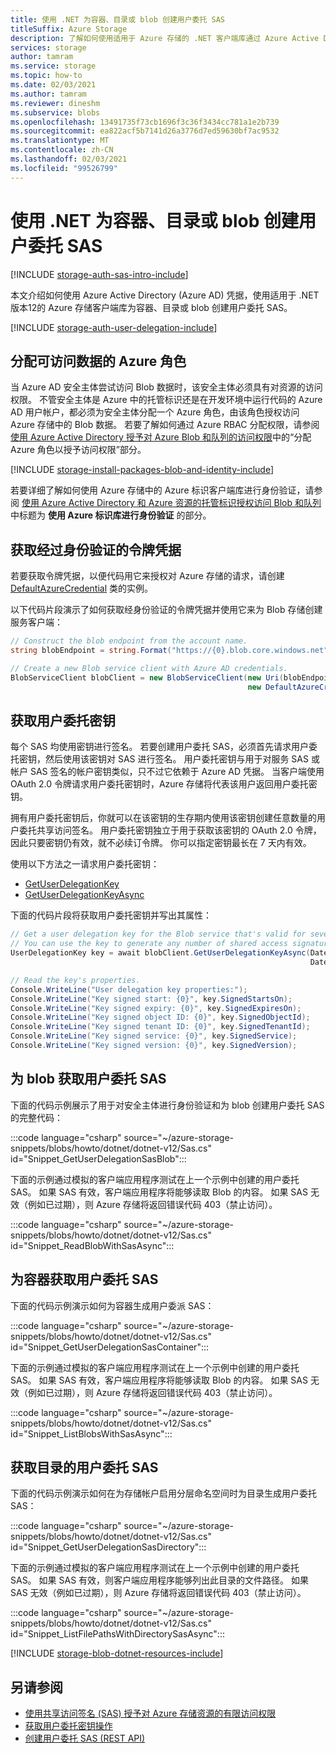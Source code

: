 ```yaml
---
title: 使用 .NET 为容器、目录或 blob 创建用户委托 SAS
titleSuffix: Azure Storage
description: 了解如何使用适用于 Azure 存储的 .NET 客户端库通过 Azure Active Directory 凭据创建用户委托 SAS。
services: storage
author: tamram
ms.service: storage
ms.topic: how-to
ms.date: 02/03/2021
ms.author: tamram
ms.reviewer: dineshm
ms.subservice: blobs
ms.openlocfilehash: 13491735f73cb1696f3c36f3434cc781a1e2b739
ms.sourcegitcommit: ea822acf5b7141d26a3776d7ed59630bf7ac9532
ms.translationtype: MT
ms.contentlocale: zh-CN
ms.lasthandoff: 02/03/2021
ms.locfileid: "99526799"
---
```

# <a name="create-a-user-delegation-sas-for-a-container-directory-or-blob-with-net"></a>使用 .NET 为容器、目录或 blob 创建用户委托 SAS

[!INCLUDE [storage-auth-sas-intro-include](../../../includes/storage-auth-sas-intro-include.md)]

本文介绍如何使用 Azure Active Directory (Azure AD) 凭据，使用适用于 .NET 版本12的 Azure 存储客户端库为容器、目录或 blob 创建用户委托 SAS。

[!INCLUDE [storage-auth-user-delegation-include](../../../includes/storage-auth-user-delegation-include.md)]

## <a name="assign-azure-roles-for-access-to-data"></a>分配可访问数据的 Azure 角色

当 Azure AD 安全主体尝试访问 Blob 数据时，该安全主体必须具有对资源的访问权限。 不管安全主体是 Azure 中的托管标识还是在开发环境中运行代码的 Azure AD 用户帐户，都必须为安全主体分配一个 Azure 角色，由该角色授权访问 Azure 存储中的 Blob 数据。 若要了解如何通过 Azure RBAC 分配权限，请参阅[使用 Azure Active Directory 授予对 Azure Blob 和队列的访问权限](../common/storage-auth-aad.md#assign-azure-roles-for-access-rights)中的“分配 Azure 角色以授予访问权限”部分。

[!INCLUDE [storage-install-packages-blob-and-identity-include](../../../includes/storage-install-packages-blob-and-identity-include.md)]

若要详细了解如何使用 Azure 存储中的 Azure 标识客户端库进行身份验证，请参阅 [使用 Azure Active Directory 和 Azure 资源的托管标识授权访问 Blob 和队列](../common/storage-auth-aad-msi.md?toc=%2Fazure%2Fstorage%2Fblobs%2Ftoc.json#authenticate-with-the-azure-identity-library)中标题为 **使用 Azure 标识库进行身份验证** 的部分。

## <a name="get-an-authenticated-token-credential"></a>获取经过身份验证的令牌凭据

若要获取令牌凭据，以便代码用它来授权对 Azure 存储的请求，请创建 [DefaultAzureCredential](/dotnet/api/azure.identity.defaultazurecredential) 类的实例。

以下代码片段演示了如何获取经身份验证的令牌凭据并使用它来为 Blob 存储创建服务客户端：

```csharp
// Construct the blob endpoint from the account name.
string blobEndpoint = string.Format("https://{0}.blob.core.windows.net", accountName);

// Create a new Blob service client with Azure AD credentials.
BlobServiceClient blobClient = new BlobServiceClient(new Uri(blobEndpoint),
                                                     new DefaultAzureCredential());
```

## <a name="get-the-user-delegation-key"></a>获取用户委托密钥

每个 SAS 均使用密钥进行签名。 若要创建用户委托 SAS，必须首先请求用户委托密钥，然后使用该密钥对 SAS 进行签名。 用户委托密钥与用于对服务 SAS 或帐户 SAS 签名的帐户密钥类似，只不过它依赖于 Azure AD 凭据。 当客户端使用 OAuth 2.0 令牌请求用户委托密钥时，Azure 存储将代表该用户返回用户委托密钥。

拥有用户委托密钥后，你就可以在该密钥的生存期内使用该密钥创建任意数量的用户委托共享访问签名。 用户委托密钥独立于用于获取该密钥的 OAuth 2.0 令牌，因此只要密钥仍有效，就不必续订令牌。 你可以指定密钥最长在 7 天内有效。

使用以下方法之一请求用户委托密钥：

- [GetUserDelegationKey](/dotnet/api/microsoft.azure.storage.blob.cloudblobclient.getuserdelegationkey)
- [GetUserDelegationKeyAsync](/dotnet/api/microsoft.azure.storage.blob.cloudblobclient.getuserdelegationkeyasync)

下面的代码片段将获取用户委托密钥并写出其属性：

```csharp
// Get a user delegation key for the Blob service that's valid for seven days.
// You can use the key to generate any number of shared access signatures over the lifetime of the key.
UserDelegationKey key = await blobClient.GetUserDelegationKeyAsync(DateTimeOffset.UtcNow,
                                                                   DateTimeOffset.UtcNow.AddDays(7));

// Read the key's properties.
Console.WriteLine("User delegation key properties:");
Console.WriteLine("Key signed start: {0}", key.SignedStartsOn);
Console.WriteLine("Key signed expiry: {0}", key.SignedExpiresOn);
Console.WriteLine("Key signed object ID: {0}", key.SignedObjectId);
Console.WriteLine("Key signed tenant ID: {0}", key.SignedTenantId);
Console.WriteLine("Key signed service: {0}", key.SignedService);
Console.WriteLine("Key signed version: {0}", key.SignedVersion);
```

## <a name="get-a-user-delegation-sas-for-a-blob"></a>为 blob 获取用户委托 SAS

下面的代码示例展示了用于对安全主体进行身份验证和为 blob 创建用户委托 SAS 的完整代码：

:::code language="csharp" source="~/azure-storage-snippets/blobs/howto/dotnet/dotnet-v12/Sas.cs" id="Snippet_GetUserDelegationSasBlob":::

下面的示例通过模拟的客户端应用程序测试在上一个示例中创建的用户委托 SAS。 如果 SAS 有效，客户端应用程序将能够读取 Blob 的内容。 如果 SAS 无效（例如已过期），则 Azure 存储将返回错误代码 403（禁止访问）。

:::code language="csharp" source="~/azure-storage-snippets/blobs/howto/dotnet/dotnet-v12/Sas.cs" id="Snippet_ReadBlobWithSasAsync":::

## <a name="get-a-user-delegation-sas-for-a-container"></a>为容器获取用户委托 SAS

下面的代码示例演示如何为容器生成用户委派 SAS：

:::code language="csharp" source="~/azure-storage-snippets/blobs/howto/dotnet/dotnet-v12/Sas.cs" id="Snippet_GetUserDelegationSasContainer":::

下面的示例通过模拟的客户端应用程序测试在上一个示例中创建的用户委托 SAS。 如果 SAS 有效，客户端应用程序将能够读取 Blob 的内容。 如果 SAS 无效（例如已过期），则 Azure 存储将返回错误代码 403（禁止访问）。

:::code language="csharp" source="~/azure-storage-snippets/blobs/howto/dotnet/dotnet-v12/Sas.cs" id="Snippet_ListBlobsWithSasAsync":::

## <a name="get-a-user-delegation-sas-for-a-directory"></a>获取目录的用户委托 SAS

下面的代码示例演示如何在为存储帐户启用分层命名空间时为目录生成用户委托 SAS：

:::code language="csharp" source="~/azure-storage-snippets/blobs/howto/dotnet/dotnet-v12/Sas.cs" id="Snippet_GetUserDelegationSasDirectory":::

下面的示例通过模拟的客户端应用程序测试在上一个示例中创建的用户委托 SAS。 如果 SAS 有效，则客户端应用程序能够列出此目录的文件路径。 如果 SAS 无效（例如已过期），则 Azure 存储将返回错误代码 403（禁止访问）。

:::code language="csharp" source="~/azure-storage-snippets/blobs/howto/dotnet/dotnet-v12/Sas.cs" id="Snippet_ListFilePathsWithDirectorySasAsync":::

[!INCLUDE [storage-blob-dotnet-resources-include](../../../includes/storage-blob-dotnet-resources-include.md)]

## <a name="see-also"></a>另请参阅

- [使用共享访问签名 (SAS) 授予对 Azure 存储资源的有限访问权限](../common/storage-sas-overview.md)
- [获取用户委托密钥操作](/rest/api/storageservices/get-user-delegation-key)
- [创建用户委托 SAS (REST API)](/rest/api/storageservices/create-user-delegation-sas)
